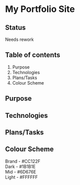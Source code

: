 # My Portfolio Site

## Status

Needs rework

## Table of contents

1. Purpose
1. Technologies
1. Plans/Tasks
1. Colour Scheme

## Purpose

## Technologies

## Plans/Tasks

## Colour Scheme

Brand - #CC122F  
Dark - #1B1B1E  
Mid - #6D676E  
Light - #FFFFFF
